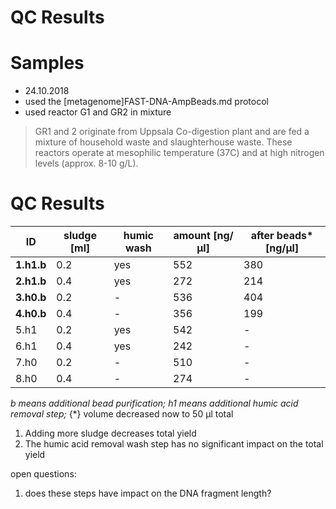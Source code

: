 QC Results
===
# Samples

* 24.10.2018
* used the [metagenome]FAST-DNA-AmpBeads.md protocol
* used reactor G1 and GR2 in mixture
> GR1 and 2 originate from Uppsala Co-digestion plant and are fed a mixture of household waste and slaughterhouse waste. These reactors operate at mesophilic temperature (37C) and at high nitrogen levels (approx. 8-10 g/L).

# QC Results

| ID | sludge [ml] | humic wash |  amount [ng/µl] | after beads* [ng/µl]
| -| -------- | ---| ---|----|
| **1.h1.b** | 0.2 | yes | 552 | 380
| **2.h1.b** | 0.4 | yes | 272 | 214
| **3.h0.b** |0.2 | - | 536 | 404
| **4.h0.b** |0.4 | - | 356 | 199
| 5.h1 | 0.2| yes | 542 | -
| 6.h1 | 0.4 | yes | 242 | -
| 7.h0 | 0.2 | - | 510 | -
| 8.h0 | 0.4 | - | 274 | -
*b means additional bead purification; h1 means additional humic acid removal step;* {*} volume decreased now to 50 µl total

1. Adding more sludge decreases total yield
2. The humic acid removal wash step has no significant impact on the total yield

open questions:
1. does these steps have impact on the DNA fragment length?
